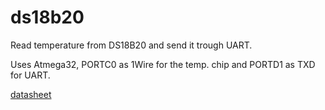# ds18b20

Read temperature from DS18B20 and send it trough UART.

Uses Atmega32, PORTC0 as 1Wire for the temp. chip and PORTD1 as TXD for UART.

[datasheet](docs/ds18b20-datasheet.pdf)
